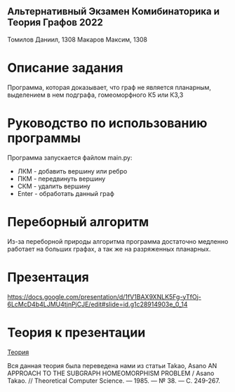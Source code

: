 ## Альтернативный Экзамен Комибинаторика и Теория Графов 2022
Томилов Даниил, 1308
Макаров Максим, 1308
# Описание задания
Программа, которая доказывает, что граф не является планарным, выделением в нем подграфа, гомеоморфного К5 или К3,3
# Руководство по использованию программы
Программа запускается файлом main.py:
- ЛКМ - добавить вершину или ребро
- ПКМ - передвинуть вершину
- СКМ - удалить вершину
- Enter - обработать данный граф
# Переборный алгоритм
Из-за переборной природы алгоритма программа достаточно медленно работает на больших графах, а так же на разряженных планарных.
# Презентация
https://docs.google.com/presentation/d/1fV1BAX9XNLK5Fg-yTfOj-6LcMcD4b4LJMU4tjnPjCJE/edit#slide=id.g1c28914903e_0_14
# Теория к презентации
[Теория](Theory.pdf)

Вся данная теория была переведена нами из статьи Takao, Asano AN APPROACH TO THE SUBGRAPH HOMEOMORPHISM PROBLEM / Asano Takao. // Theoretical Computer Science. — 1985. — № 38. — С. 249-267.
